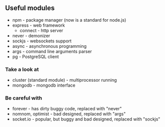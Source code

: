 ## Useful modules

* npm - package manager (now is a standard for node.js)
* express - web framework
    * connect - http server
* never - demonizer
* sockjs - websockets support
* async - asynchronous programming
* args - command line arguments parser
* pg - PostgreSQL client

### Take a look at

* cluster (standard module) - multiprocessor running
* mongodb - mongodb interface

### Be careful with

* forever - has dirty buggy code, replaced with "never"
* nomnom, optimist - bad designed, replaced with "args"
* socket.io - popular, but buggy and bad designed, replaced with "sockjs"
